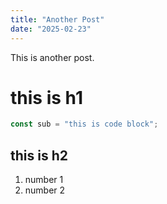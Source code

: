 ```yaml
---
title: "Another Post"
date: "2025-02-23"
---
```


This is another post.

# this is h1

```javascript
const sub = "this is code block";
```

## this is h2

1. number 1
2. number 2
